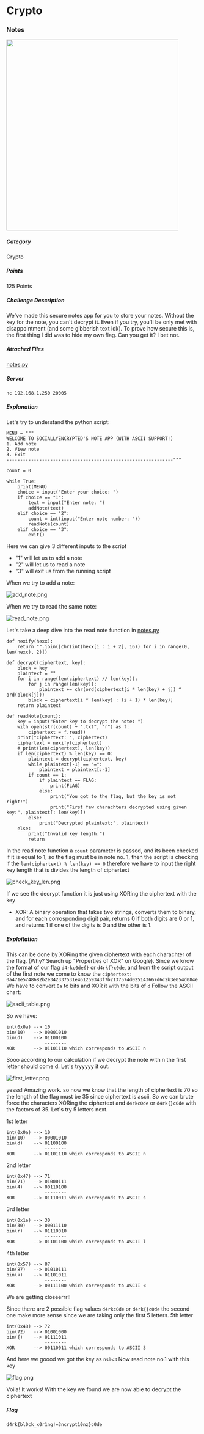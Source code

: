 # Crypto
### Notes

<img src="./images/crypto_challenge.png"  width="450" height="500">

##### Category
Crypto

##### Points
125 Points

##### Challenge Description
We've made this secure notes app for you to store your notes. Without the key for the note, you can't decrypt it. Even if you try, you'll be only met with disappointment (and some gibberish text idk). To prove how secure this is, the first thing I did was to hide my own flag. Can you get it? I bet not.

##### Attached Files
[notes.py](./notes.py)

##### Server
`nc 192.168.1.250 20005`

##### Explanation
Let's try to understand the python script:
```
MENU = """
WELCOME TO SOCIALLYENCRYPTED'S NOTE APP (WITH ASCII SUPPORT!)
1. Add note
2. View note
3. Exit
-------------------------------------------------------------"""

count = 0

while True:
    print(MENU)
    choice = input("Enter your choice: ")
    if choice == "1":
        text = input("Enter note: ")
        addNote(text)
    elif choice == "2":
        count = int(input("Enter note number: "))
        readNote(count)
    elif choice == "3":
        exit()
```

Here we can give 3 different inputs to the script
- "1" will let us to add a note
- "2" will let us to read a note
- "3" will exit us from the running script

When we try to add a note:

![add_note.png](./images/add_note.png)

When we try to read the same note:

![read_note.png](./images/read_note.png)


Let's take a deep dive into the read note function in [notes.py](./notes.py)

```
def nexify(hexx):
    return "".join([chr(int(hexx[i : i + 2], 16)) for i in range(0, len(hexx), 2)])

def decrypt(ciphertext, key):
    block = key
    plaintext = ""
    for i in range(len(ciphertext) // len(key)):
        for j in range(len(key)):
            plaintext += chr(ord(ciphertext[i * len(key) + j]) ^ ord(block[j]))
        block = ciphertext[i * len(key) : (i + 1) * len(key)]
    return plaintext

def readNote(count):
    key = input("Enter key to decrypt the note: ")
    with open(str(count) + ".txt", "r") as f:
        ciphertext = f.read()
    print("Ciphertext: ", ciphertext)
    ciphertext = nexify(ciphertext)
    # print(len(ciphertext), len(key))
    if len(ciphertext) % len(key) == 0:
        plaintext = decrypt(ciphertext, key)
        while plaintext[-1] == "=":
            plaintext = plaintext[:-1]
        if count == 1:
            if plaintext == FLAG:
                print(FLAG)
            else:
                print("You got to the flag, but the key is not right!")
                print("First few charachters decrypted using given key:", plaintext[: len(key)])
        else:
            print("Decrypted plaintext:", plaintext)
    else:
        print("Invalid key length.")
        return
```



In the read note function a `count` parameter is passed, and its been checked if it is equal to 1, so the flag must be in note no. 1, then the script is checking if the `len(ciphertext) % len(key) == 0` 
therefore we have to input the right key length that is divides the length of ciphertext

![check_key_len.png](./images/check_key_len.png)

If we see the decrypt function it is just using XORing the ciphertext with the key
- XOR: A binary operation that takes two strings, converts them to binary, and for each corrosponding digit pair, returns 0 if both digits are 0 or 1, and returns 1 if one of the digits is 0 and the other is 1.

##### Exploitation
This can be done by XORing the given ciphertext with each charachter of the flag. (Why? Search up "Properties of XOR" on Google). Since we know the format of our flag `d4rkc0de{}` or `d4rk{}c0de`, and
from the script output of the first note we come to know the `ciphertext: 0a471e5748682b2e342337531e461259343f7b2137574d025143667d6c2b3e054d084e`
We have to convert `0a` to bits and XOR it with the bits of `d`
Follow the ASCII chart: 

![ascii_table.png](./images/ascii_table.png)

So we have:
```
int(0x0a) --> 10
bin(10)   --> 00001010
bin(d)    --> 01100100
              --------
XOR       --> 01101110 which corresponds to ASCII n
```

Sooo according to our calculation if we decrypt the note with n the first letter should come d.
Let's tryyyyy it out.

![first_letter.png](./images/first_letter.png)

yesss! Amazing work. so now we know that the length of ciphertext is 70 so the length of the flag must be 35 since ciphertext is ascii. So we can brute force the characters XORing the ciphertext and `d4rkc0de` or `d4rk{}c0de` with the factors of 35. Let's try 5 letters next.

1st letter
```
int(0x0a) --> 10
bin(10)   --> 00001010
bin(d)    --> 01100100
              --------
XOR       --> 01101110 which corresponds to ASCII n
```

2nd letter
```
int(0x47) --> 71
bin(71)   --> 01000111
bin(4)    --> 00110100
              --------
XOR       --> 01110011 which corresponds to ASCII s
```

3rd letter
```
int(0x1e) --> 30
bin(30)   --> 00011110
bin(r)    --> 01110010
              --------
XOR       --> 01101100 which corresponds to ASCII l
```

4th letter
```
int(0x57) --> 87
bin(87)   --> 01010111
bin(k)    --> 01101011
              --------
XOR       --> 00111100 which corresponds to ASCII <
```

We are getting closeerrr!! 

Since there are 2 possible flag values `d4rkc0de` or `d4rk{}c0de` the second one make more sense since we are taking only the first 5 letters.
5th letter
```
int(0x48) --> 72
bin(72)   --> 01001000
bin({)    --> 01111011
              --------
XOR       --> 00110011 which corresponds to ASCII 3
```

And here we goood we got the key as `nsl<3`
Now read note no.1 with this key

![flag.png](./images/flag.png)

Voila! It works!
With the key we found we are now able to decrypt the ciphertext

##### Flag
`d4rk{bl0ck_x0r1ng!=3ncrypt10nz}c0de`